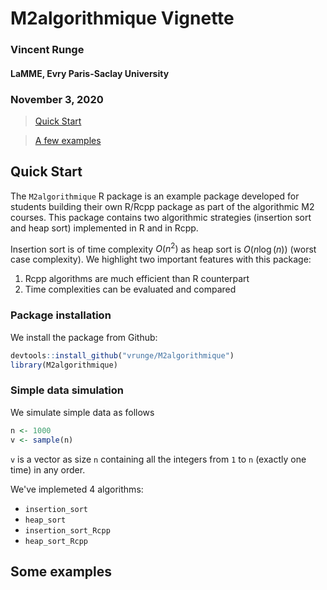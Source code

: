 # M2algorithmique Vignette
### Vincent Runge
#### LaMME, Evry Paris-Saclay University
### November 3, 2020

> [Quick Start](#qs)

> [A few examples](#ex)

<a id="qs"></a>

## Quick Start

The `M2algorithmique` R package is an example package developed for students building their own R/Rcpp package as part of the algorithmic M2 courses. This package contains two algorithmic strategies (insertion sort and heap sort) implemented in R and in Rcpp.

Insertion sort is of time complexity $O(n^2)$ as heap sort is $O(n\log(n))$ (worst case complexity). We highlight two important features with this package:

1. Rcpp algorithms are much efficient than R counterpart
2. Time complexities can be evaluated and compared

### Package installation

We install the package from Github:

```r
devtools::install_github("vrunge/M2algorithmique")
library(M2algorithmique)
```

### Simple data simulation

We simulate simple data as follows

```r
n <- 1000
v <- sample(n)
```

`v` is a vector as size `n` containing all the integers from `1` to `n` (exactly one time) in any order.

We've implemeted 4 algorithms: 

- `insertion_sort` 
- `heap_sort` 
- `insertion_sort_Rcpp` 
- `heap_sort_Rcpp` 



<a id="ex"></a>

## Some examples

### 